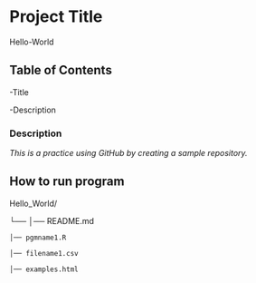 # **Project Title**
Hello-World
## **Table of Contents** 
-Title

-Description
### Description
*This is a practice using GitHub by creating a sample repository.*
## **How to run program**

Hello_World/

└──
    │── README.md
    
    │── pgmname1.R
    
    │── filename1.csv
    
    │── examples.html
    
   
  
